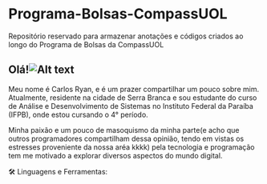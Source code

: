 # Programa-Bolsas-CompassUOL
Repositório reservado para armazenar anotações e códigos criados ao longo do Programa de Bolsas da CompassUOL
## Olá!![Alt text](image.png)

 Meu nome é Carlos Ryan, e é um prazer compartilhar um pouco sobre mim. Atualmente, residente na cidade de Serra Branca e sou estudante do curso de Análise e Desenvolvimento de Sistemas no Instituto Federal da Paraíba (IFPB), onde estou cursando o 4° período.

Minha paixão e um pouco de masoquismo da minha parte(e acho que outros programadores compartilham dessa opinião, tendo em vistas os estresses proveniente da nossa aréa kkkk) pela tecnologia e programação tem me motivado a explorar diversos aspectos do mundo digital. 

🛠️ Linguagens e Ferramentas: